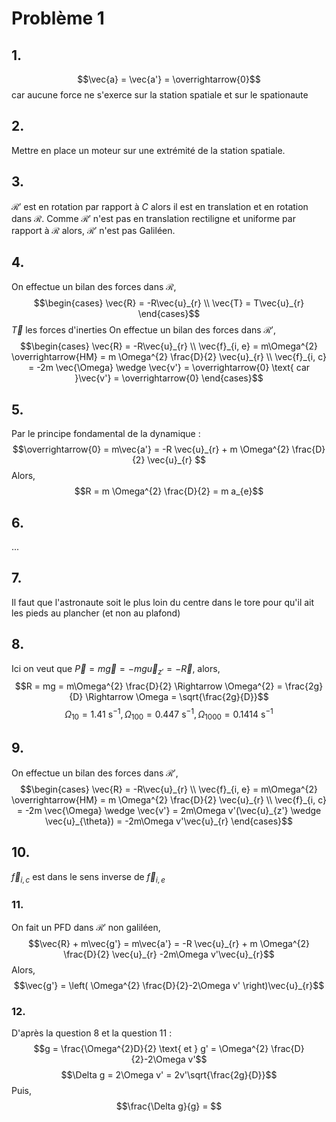 # Problème 1
## 1.
$$\vec{a} = \vec{a'} = \overrightarrow{0}$$
car aucune force ne s'exerce sur la station spatiale et sur le spationaute

## 2.
Mettre en place un moteur sur une extrémité de la station spatiale. 

## 3.
$\mathcal{R}'$ est en rotation par rapport à $C$ alors il est en translation et en rotation dans $\mathcal{R}$. 
Comme $\mathcal{R}'$ n'est pas en translation rectiligne et uniforme par rapport à $\mathcal{R}$ alors, $\mathcal{R}'$ n'est pas Galiléen.

## 4.
On effectue un bilan des forces dans $\mathcal{R}$, 
$$\begin{cases}
\vec{R} = -R\vec{u}_{r} \\
\vec{T} = T\vec{u}_{r}
\end{cases}$$
$\vec{T}$ les forces d'inerties
On effectue un bilan des forces dans $\mathcal{R}'$, 
$$\begin{cases}
\vec{R} = -R\vec{u}_{r} \\
\vec{f}_{i, e} = m\Omega^{2} \overrightarrow{HM} = m \Omega^{2} \frac{D}{2} \vec{u}_{r} \\
\vec{f}_{i, c} = -2m \vec{\Omega} \wedge \vec{v'} = \overrightarrow{0} \text{ car }\vec{v'} = \overrightarrow{0}
\end{cases}$$

## 5.
Par le principe fondamental de la dynamique : 
$$\overrightarrow{0} = m\vec{a'} = -R \vec{u}_{r} + m \Omega^{2} \frac{D}{2} \vec{u}_{r} $$
Alors, 
$$R = m \Omega^{2} \frac{D}{2} = m a_{e}$$

## 6.
...

## 7.
Il faut que l'astronaute soit le plus loin du centre dans le tore pour qu'il ait les pieds au plancher (et non au plafond)

## 8.
Ici on veut que $\vec{P} = m\vec{g} = -mg \vec{u}_{z'} = -\vec{R}$, alors, 
$$R = mg = m\Omega^{2} \frac{D}{2} \Rightarrow \Omega^{2} = \frac{2g}{D} \Rightarrow \Omega = \sqrt{\frac{2g}{D}}$$
$$\Omega_{10} = 1.41 \text{ s}^{-1}, \Omega_{100} = 0.447\text{ s}^{-1}, \Omega_{1000} = 0.1414\text{ s}^{-1}$$

## 9.
On effectue un bilan des forces dans $\mathcal{R}'$, 
$$\begin{cases}
\vec{R} = -R\vec{u}_{r} \\
\vec{f}_{i, e} = m\Omega^{2} \overrightarrow{HM} = m \Omega^{2} \frac{D}{2} \vec{u}_{r} \\
\vec{f}_{i, c} = -2m \vec{\Omega} \wedge \vec{v'} = 2m\Omega v'(\vec{u}_{z'} \wedge \vec{u}_{\theta}) = -2m\Omega v'\vec{u}_{r}
\end{cases}$$

## 10.
$\vec{f}_{i, c}$ est dans le sens inverse de $\vec{f}_{i, e}$

### 11.
On fait un PFD dans $\mathcal{R}'$ non galiléen, 
$$\vec{R} + m\vec{g'} = m\vec{a'} = -R \vec{u}_{r} + m \Omega^{2} \frac{D}{2} \vec{u}_{r} -2m\Omega v'\vec{u}_{r}$$
Alors, 
$$\vec{g'} = \left( \Omega^{2} \frac{D}{2}-2\Omega v' \right)\vec{u}_{r}$$

### 12.
D'après la question 8 et la question 11 : 
$$g = \frac{\Omega^{2}D}{2} \text{ et } g' = \Omega^{2} \frac{D}{2}-2\Omega v'$$
$$\Delta g = 2\Omega v' = 2v'\sqrt{\frac{2g}{D}}$$
Puis, 
$$\frac{\Delta g}{g} = $$